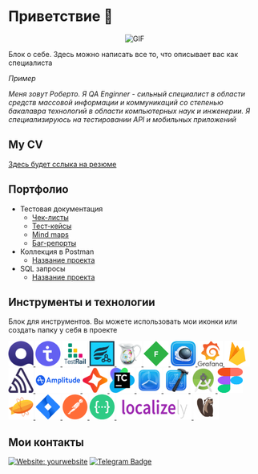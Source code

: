 # Приветствие 🦕

<div align="center">

![GIF](https://media1.tenor.com/m/S-CxC0jhfrMAAAAd/qa.gif)

</div>

Блок о себе. Здесь можно написать все то, что описывает вас как специалиста

_Пример_

_Меня зовут Роберто. Я QA Enginner - cильный специалист в области средств массовой информации и коммуникаций со степенью бакалавра технологий в области компьютерных наук и инженерии. Я специализируюсь на тестировании API и мобильных приложений_

## My CV

[Здесь будет сслыка на резюме](https://ссылочку_сюда)

## Портфолио

- Тестовая документация
  - [Чек-листы](https://ссылочку_сюда)
  - [Тест-кейсы](https://ссылочку_сюда)
  - [Mind maps](https://ссылочку_сюда)
  - [Баг-репорты](https://ссылочку_сюда)
- Коллекция в Postman
  - [Название проекта](https://ссылочку_сюда)
- SQL запросы
  - [Название проекта](https://ссылочку_сюда)

## Инструменты и технологии

Блок для инструментов. Вы можете использовать мои иконки или создать папку у себя в проекте

<p align="left">
<a href="https://qase.io/">
<img src="./icons/Qase.io.png" alt="Qase.io" width="50" height="50" />
</a>
<a href="https://testit.software/">
<img src="./icons/TestIT.png" alt="TestIT" width="50" height="50" />
</a>
<a href="https://www.gurock.com/testrail">
<img src="./icons/TestRail.png" alt="TestRail" width="50" height="50" />
</a>
<a href="https://marketplace.atlassian.com/apps/1014681/zephyr-squad-test-management-for-jira?tab=overview&hosting=cloud">
<img src="./icons/Zephyr.png" alt="Zephyr" width="50" height="50" />
</a>
<a href="https://www.charlesproxy.com/">
<img src="./icons/Charles.png" alt="Charles" width="50" height="50" />
</a>
<a href="https://www.telerik.com/fiddler">
<img src="./icons/Fiddler.png" alt="Fiddler" width="50" height="50" /> 
</a>
<a href="https://proxyman.io/">
<img src="./icons/Proxyman.png" alt="Proxyman" width="50" height="50" /> 
</a>
<a href="https://grafana.com/">
<img src="./icons/Grafana.png" alt="Grafana" width="50" height="50" />
</a>
<a href="https://firebase.google.com/">
<img src="./icons/Firebase.png" alt="Firebase" width="50" height="50" /> 
</a>
<a href="https://sentry.io/welcome/">
<img src="./icons/Sentry.png" alt="Sentry" width="50" height="50" />
</a>
<a href="https://amplitude.com/">
<img src="./icons/Amplitude.png" alt="Sentry" width="90" height="50" />
</a>
<a href="https://codemagic.io/">
<img src="./icons/Codemagic.png" alt="Codemagic" width="50" height="50" /> 
</a>
<a href="https://www.jetbrains.com/teamcity/">
<img src="./icons/TeamCity.png" alt="Teamcity" width="50" height="50" />
</a>
<a href="https://developer.apple.com/testflight/">
<img src="./icons/Testflight.png" alt="Testflight" width="50" height="50" />
</a> 
<a href="https://developer.apple.com/xcode/">
<img src="./icons/Xcode.png" alt="Xcode" width="50" height="50" />
</a> 
<a href="https://developer.android.com/studio">
<img src="./icons/Android%20Studio.png" alt="Android Studio" width="50" height="50" />
</a>
<a href="https://figma.com">
<img src="./icons/Figma.svg" alt="Figma" width="50" height="50" /> 
</a>
<a href="https://zeplin.io/">
<img src="./icons/Zeplin.png" alt="Zeplin" width="50" height="50" /> 
</a>
<a href="https://www.atlassian.com/software/jira">
<img src="./icons/Jira.png" alt="Jira" width="50" height="50" />
</a>
<a href="https://www.postman.com/">
<img src="./icons/Postman.png" alt="Postman" width="50" height="50" />
</a>
<a href="https://swagger.io/">
<img src="./icons/swagger.png" alt="Swagger" width="50" height="50" />
</a>
<a href="https://localizely.com/">
<img src="./icons/localizely.png" alt="Localizely" width="150" height="50" />
</a>
<a href="https://dbeaver.io/">
<img src="./icons/DBeaver.png" alt="DBeaver" width="50" height="50" />
</a>
</p>

## Мои контакты

[![Website: yourwebsite](https://img.shields.io/badge/Website-3b5998?style=flat-square&logo=google-chrome&logoColor=white)](https://liiiink.ru)
[![Telegram Badge](https://img.shields.io/badge/-Telegram-0088cc?style=flat-square&logo=Telegram&logoColor=white)](https://t.me/telegramlogin)

